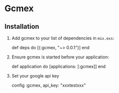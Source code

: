 # Gcmex


## Installation

  1. Add gcmex to your list of dependencies in `mix.exs`:

        def deps do
          [{:gcmex, "~> 0.0.1"}]
        end

  2. Ensure gcmex is started before your application:

        def application do
          [applications: [:gcmex]]
        end
        
  3. Set your google api key  
    
       config :gcmex, api_key: "xxxtestxxx"

